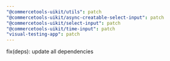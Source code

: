 ```yaml
---
"@commercetools-uikit/utils": patch
"@commercetools-uikit/async-creatable-select-input": patch
"@commercetools-uikit/select-input": patch
"@commercetools-uikit/time-input": patch
"visual-testing-app": patch
---
```


fix(deps): update all dependencies
